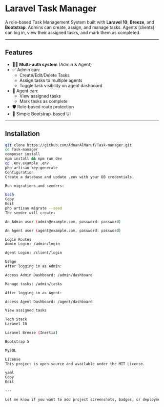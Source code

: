 # Laravel Task Manager

A role-based Task Management System built with **Laravel 10**, **Breeze**, and **Bootstrap**. Admins can create, assign, and manage tasks. Agents (clients) can log in, view their assigned tasks, and mark them as completed.

---

## Features

- 🧑‍💼 **Multi-auth system** (Admin & Agent)
- ✅ Admin can:
  - Create/Edit/Delete Tasks
  - Assign tasks to multiple agents
  - Toggle task visibility on agent dashboard
- 👤 Agent can:
  - View assigned tasks
  - Mark tasks as complete
- 🛡️ Role-based route protection
- 🎨 Simple Bootstrap-based UI

---

## Installation

```bash
git clone https://github.com/AdnanAlMaruf/Task-manager.git
cd Task-manager
composer install
npm install && npm run dev
cp .env.example .env
php artisan key:generate
Configuration
Create a database and update .env with your DB credentials.

Run migrations and seeders:

bash
Copy
Edit
php artisan migrate --seed
The seeder will create:

An Admin user (admin@example.com, password: password)

An Agent user (agent@example.com, password: password)

Login Routes
Admin Login: /admin/login

Agent Login: /client/login

Usage
After logging in as Admin:

Access Admin Dashboard: /admin/dashboard

Manage tasks: /admin/tasks

After logging in as Agent:

Access Agent Dashboard: /agent/dashboard

View assigned tasks

Tech Stack
Laravel 10

Laravel Breeze (Inertia)

Bootstrap 5

MySQL

License
This project is open-source and available under the MIT License.

yaml
Copy
Edit

---

Let me know if you want to add project screenshots, badges, or deployment instructions (e.g., for H
